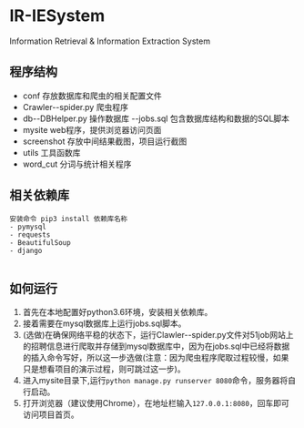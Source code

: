 # IR-IESystem
Information Retrieval &amp; Information Extraction System

## 程序结构

- conf 存放数据库和爬虫的相关配置文件
- Crawler--spider.py 爬虫程序
- db--DBHelper.py 操作数据库
    --jobs.sql 包含数据库结构和数据的SQL脚本
- mysite web程序，提供浏览器访问页面
- screenshot 存放中间结果截图，项目运行截图
- utils 工具函数库
- word_cut 分词与统计相关程序

## 相关依赖库
```
安装命令 pip3 install 依赖库名称
- pymysql
- requests
- BeautifulSoup
- django


```
## 如何运行

1. 首先在本地配置好python3.6环境，安装相关依赖库。
2. 接着需要在mysql数据库上运行jobs.sql脚本。
3. (选做)在确保网络平稳的状态下，运行Clawler--spider.py文件对51job网站上的招聘信息进行爬取并存储到mysql数据库中，因为在jobs.sql中已经将数据的插入命令写好，所以这一步选做(注意：因为爬虫程序爬取过程较慢，如果只是想看项目的演示过程，则可跳过这一步)。
4. 进入mysite目录下,运行```python manage.py runserver 8080```命令，服务器将自行启动。
5. 打开浏览器（建议使用Chrome），在地址栏输入```127.0.0.1:8080```，回车即可访问项目首页。
